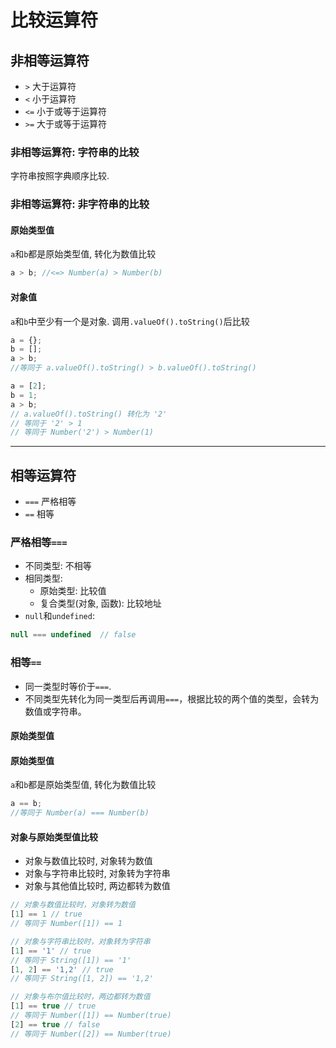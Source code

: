 # 比较运算符
## 非相等运算符
- `>` 大于运算符
- `<` 小于运算符
- `<=` 小于或等于运算符
- `>=` 大于或等于运算符

### 非相等运算符: 字符串的比较
字符串按照字典顺序比较.

### 非相等运算符: 非字符串的比较
#### 原始类型值
`a`和`b`都是原始类型值, 转化为数值比较
```js
a > b; //<=> Number(a) > Number(b)
```

#### 对象值
`a`和`b`中至少有一个是对象. 调用`.valueOf().toString()`后比较
```js
a = {};
b = [];
a > b; 
//等同于 a.valueOf().toString() > b.valueOf().toString()

a = [2]; 
b = 1;
a > b; 
// a.valueOf().toString() 转化为 '2'
// 等同于 '2' > 1 
// 等同于 Number('2') > Number(1)
```

---

## 相等运算符
- `===` 严格相等
- `==` 相等
### 严格相等`===`
- 不同类型: 不相等
- 相同类型:
    - 原始类型: 比较值
    - 复合类型(对象, 函数): 比较地址
- `null`和`undefined`: 
```js
null === undefined  // false
```

### 相等`==`
- 同一类型时等价于`===`.
- 不同类型先转化为同一类型后再调用`===`，根据比较的两个值的类型，会转为数值或字符串。

#### 原始类型值
#### 原始类型值
`a`和`b`都是原始类型值, 转化为数值比较
```js
a == b; 
//等同于 Number(a) === Number(b)
```

#### 对象与原始类型值比较
- 对象与数值比较时, 对象转为数值
- 对象与字符串比较时, 对象转为字符串
- 对象与其他值比较时, 两边都转为数值
```js
// 对象与数值比较时，对象转为数值
[1] == 1 // true
// 等同于 Number([1]) == 1

// 对象与字符串比较时，对象转为字符串
[1] == '1' // true
// 等同于 String([1]) == '1'
[1, 2] == '1,2' // true
// 等同于 String([1, 2]) == '1,2'

// 对象与布尔值比较时，两边都转为数值
[1] == true // true
// 等同于 Number([1]) == Number(true)
[2] == true // false
// 等同于 Number([2]) == Number(true)
```
